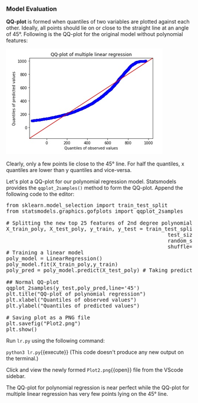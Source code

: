 ### Model Evaluation 

**QQ-plot** is formed when quantiles of two variables are plotted against each other. Ideally, all points should lie on or close to the straight line at an angle of 45°. Following is the QQ-plot for the original model without polynomial features:

![q1](./assets/q1.jpg)

Clearly, only a few points lie close to the 45° line. For half the quantiles, x quantiles are lower than y quantiles and vice-versa.

Let's plot a QQ-plot for our polynomial regression model. Statsmodels provides the `qqplot_2samples()` method to form the QQ-plot. Append the following code to the editor:

<pre class="file" data-filename="lr.py" data-target="append">
from sklearn.model_selection import train_test_split
from statsmodels.graphics.gofplots import qqplot_2samples

# Splitting the new top 25 features of 2nd degree polynomial data
X_train_poly, X_test_poly, y_train, y_test = train_test_split(X_poly2_25, y,
                                                    test_size=0.3,
                                                    random_state=100,
                                                    shuffle=True)
# Training a linear model
poly_model = LinearRegression()
poly_model.fit(X_train_poly,y_train)
poly_pred = poly_model.predict(X_test_poly) # Taking predictions

## Normal QQ-plot
qqplot_2samples(y_test,poly_pred,line='45')
plt.title("QQ-plot of polynomial regression")
plt.xlabel("Quantiles of observed values")
plt.ylabel("Quantiles of predicted values")

# Saving plot as a PNG file
plt.savefig("Plot2.png")
plt.show()
</pre>

Run `lr.py` using the following command:

`python3 lr.py`{{execute}} (This code doesn't produce any new output on the terminal.)

Click and view the newly formed `Plot2.png`{{open}} file from the VScode sidebar.

The QQ-plot for polynomial regression is near perfect while the QQ-plot for multiple linear regression has very few points lying on the 45° line.